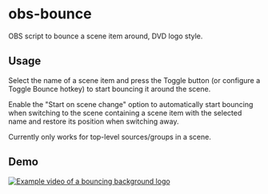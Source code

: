 # obs-bounce

OBS script to bounce a scene item around, DVD logo style.

## Usage

Select the name of a scene item and press the Toggle button (or configure a Toggle Bounce hotkey) to start bouncing it around the scene.

Enable the "Start on scene change" option to automatically start bouncing when switching to the scene containing a scene item with the selected name and restore its position when switching away.

Currently only works for top-level sources/groups in a scene.

## Demo

[![Example video of a bouncing background logo](https://img.youtube.com/vi/FbtzencagAM/0.jpg)](https://www.youtube.com/watch?v=FbtzencagAM)
